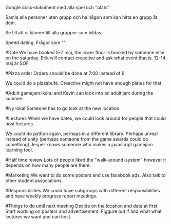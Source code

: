Google docs-dokument med alla spel och "plats"

Samla alla personer utan grupp och ha någon som kan hitta en grupp åt dem.

Se till att vi känner till alla grupper som bildas.

Speed dating. Frågor som ""

#Date
We have booked 5-7 maj, the lower floor is booked by someone else on the saturday. 
Erik will contact creactive and ask what event that is.
12-14 maj är SOF.


#Pizza order
Orders should be done at  7:00 instead of 6

We could do a pizzabufé. Creactive might not have enough plates for that


#Adult gamejam
Ikshu and Kevin can look into an adult jam during the summer.

#Ny lokal
Someone has to go look at the new location.


#Lectures
When we have dates, we could look around for people that could host lectures.

We could do python again, perhaps in a different library. Perhaps unreal instead 
of unity (perhaps someone from the game awards could do something)
Jesper knows someone who makes a javascript gamejam learning tool.


#Half time review
Lots of people liked the "walk-around-system" however it depends on how many 
people are there.


#Marketing
We want to do some posters and use facebook ads.
Also talk to other student associations.


#Responsibilities
We could have subgroops with different responsibilities and have weekly progress 
report meetings.



#Things to do until next meeting
Decide on the location and date at first. Start working on posters and advertisement.
Figgure out if and what what lectures we want and can host.

